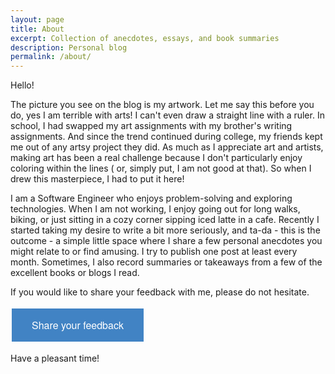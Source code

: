 ```yaml
---
layout: page
title: About
excerpt: Collection of anecdotes, essays, and book summaries
description: Personal blog
permalink: /about/
---
```

Hello!

The picture you see on the blog is my artwork. Let me say this before you do, yes I am terrible with arts!  I can't even draw a straight line with a ruler. In school, I had swapped my art assignments with my brother's writing assignments. And since the trend continued during college, my friends kept me out of any artsy project they did. As much as I appreciate art and artists, making art has been a real challenge because I don't particularly enjoy coloring within the lines ( or, simply put, I am not good at that). So when I drew this masterpiece, I had to put it here!

I am a Software Engineer who enjoys problem-solving and exploring technologies. When I am not working, I enjoy going out for long walks, biking, or just sitting in a cozy corner sipping iced latte in a cafe. Recently I started taking my desire to write a bit more seriously, and ta-da - this is the outcome - a simple little space where I share a few personal anecdotes you might relate to or find amusing. I try to publish one post at least every month. Sometimes, I also record summaries or takeaways from a few of the excellent books or blogs I read.

If you would like to share your feedback with me, please do not hesitate.

<html>
<head>
<style>
.button {
  background-color: #4183C4;
  border: none;
  color: white;
  padding: 15px 32px;
  text-align: center;
  text-decoration: none;
  display: inline-block;
  font-size: 16px;
  font-family: "Helvetica Neue", Helvetica, Arial, sans-serif;
  margin: 4px 2px;
  cursor: pointer;
}
</style>
</head>
<body>
<a href="https://forms.gle/cMTmS2qrichCuzw16" class="button">Share your feedback</a>
</body>
</html>

Have a pleasant time!
